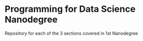 # Programming for Data Science Nanodegree

Repository for each of the 3 sections covered in 1st Nanodegree
